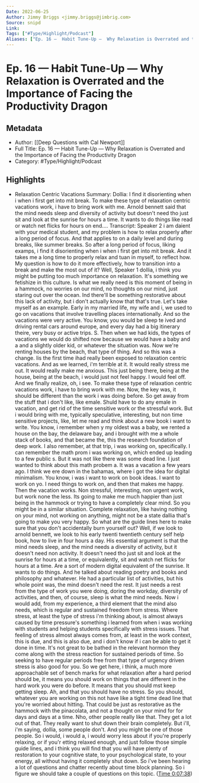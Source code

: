 ```yaml
---
Date: 2022-06-25
Author: Jimmy Briggs <jimmy.briggs@jimbrig.com>
Source: snipd
Link: 
Tags: ["#Type/Highlight/Podcast"]
Aliases: ["Ep. 16 —  Habit Tune-Up —  Why Relaxation is Overrated and the Importance of Facing the Productivity Dragon", "Ep. 16 —  Habit Tune-Up —  Why Relaxation is Overrated and the Importance of Facing the Productivity Dragon"]
---
```

# Ep. 16 —  Habit Tune-Up —  Why Relaxation is Overrated and the Importance of Facing the Productivity Dragon

## Metadata
- Author: [[Deep Questions with Cal Newport]]
- Full Title: Ep. 16 —  Habit Tune-Up —  Why Relaxation is Overrated and the Importance of Facing the Productivity Dragon
- Category: #Type/Highlight/Podcast

## Highlights
- Relaxation Centric Vacations
  Summary:
  Dollia: I find it disorienting when i when i first get into mit break. To make these type of relaxation centric vacations work, i have to bring work with me. Arnold bennett said that the mind needs sleep and diversity of activity but doesn't need tho just sit and look at the sunrise for hours a time. It wants to do things like read or watch net flicks for hours on end....
  Transcript:
  Speaker 2
  i am daient with your medical student, and my problem is how to relax properly after a long period of focus. And that applies to on a daily level and during breaks, like summer breaks. So after a long period of focus, liking examps, i find it disorienting when i when i first get into mit break. And it takes me a long time to properly relax and tuan in myself, to reflect how. My question is how to do it more effectively, how to transition into a break and make the most out of it? Well,
  Speaker 1
  dollia, i think you might be putting too much importance on relaxation. It's something we fetishize in this culture. Is what we really need is this moment of being in a hammock, no worries on our mind, no thoughts on our mind, just staring out over the ocean. Ind there'll be something restorative about this lack of activity, but i don't actually know that that's true. Let's take myself as an example. Early in my married life, my wife and i, we used to go on vacations that involve travelling places internationally. And so the vacations were very active. You know, you would be sleep te ived and driving rental cars around europe, and every day had a big itinerary theire, very busy or active trips. S. Then when we had kids, the types of vacations we would do shifted now because we would have a baby and a and a slightly older kid, or whatever the situation was. Now we're renting houses by the beach, that type of thing. And so this was a change. Iis the first time ihad really been exposed to relaxation centric vacations. And as we learned, i'm terrible at it. It would really stress me out. It would really make me anxious. This just being there, being at the house, being at the beach, i would just not feel happy. I would feel off. And we finally realize, oh, i see. To make these type of relaxation centric vacations work, i have to bring work with me. Now, the key was, it should be different than the work i was doing before. So get away from the stuff that i don't like, like emale. Shuld have to do any emale in vacation, and get rid of the time sensitive work or the stressful work. But i would bring with me, typically speculative, interesting, but non time sensitive projects, like, let me read and think about a new book i want to write. You know, i remember when y my oldest was a baby, we rented a house on the bay, the delaware bay, and i brought with me a whole stack of books, and that became the, this the research foundation of deep work. I also remember, at that trip, i was working on, specifically. I can remember the math prom i was working on, which ended up leading to a few public s. But it was not like there was some dead line. I just wanted to think about this math probem a. It was a vacation a few years ago. I think we ere down in the bahamas, where i got the idea for digital minimalism. You know, i was i want to work on book ideas. I want to work on yo. I need things to work on, and then that makes me happy. Then the vacation works. Non stressful, interesting, non urgent work, but work none the less. Its going to make me much happier than just being in the hammock or trying to have a completely clear mind. So you might be in a similar situation. Complete relaxation, like having nothing on your mind, not working on anything, might not be a state dallia that's going to make you very happy. So what are the guide lines here to make sure that you don't accidentally burn yourself out? Well, if we look to arnold bennett, we look to his early twenti twentieth century self help book, how to live in four hours a day. His essential argument is that the mind needs sleep, and the mind needs a diversity of activity, but it doesn't need non activity. It doesn't need tho just sit and look at the sunrise for hours at a time, or equivalently, sit and watch net flicks for hours at a time. Are a sort of modern digital equivalent of the sunrise. It wants to do things. And he talked about reading poetry and books and philosophy and whatever. He had a particular list of activities, but his whole point was, the mind doesn't need the rest. It just needs a rest from the type of work you were doing, doring the workday, diversity of activities, and then, of course, sleep is what the mind needs. Now i would add, from my experience, a third element that the mind also needs, which is regular and sustained freedom from stress. Where stress, at least the type of stress i'm thinking about, is almost always caused by time pressure's something i learned from when i was working with students and helping students specifically with stress issues. That feeling of stress almost always comes from, at least in the work context, this is due, and this is also due, and i don't know if i can be able to get it done in time. It's not great to be bathed in the relevant hormon they come along with the stress reaction for sustained periods of time. So seeking to have regular periods free from that type of urgency driven stress is also good for you. So we get here, i think, a much more approachable set of bench marks for what relaxation after a hard period should be, it means you should work on things that are different in the hard work you were do before. It means that you should mst keep getting sleep. Ah, and that you should have no stress. So you should, whatever you are working on this not have like a tight time dead line that you're worried about hitting. That could be just as restorative as the hammock with the pinacolata, and not a thought on your mind for for days and days at a time. Nho, other people really like that. They get a lot out of that. They really want to shut down their brain completely. But i'll, i'm saying, dollia, some people don't. And you might be one of those people. So i would, i would a, i would worry less about if you're properly relaxing, or if you'r etting relaxed enough, and just follow those simple guide lines, and i think you will find that you will have plenty of restoration to your cognitive state, to your psychological state, to your energy, all without having it completely shut down. So i've been hearing a lot of questions and chatter recently about time block planning. So i figure we should take a couple of questions on this topic. ([Time 0:07:38](https://share.snipd.com/snip/8b384958-5b68-4aa8-9203-b53b0c049d14))
